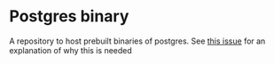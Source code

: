 # Postgres binary

A repository to host prebuilt binaries of postgres. See [this issue](https://github.com/PostgresApp/PostgresApp/issues/636) for an explanation of why this is needed
